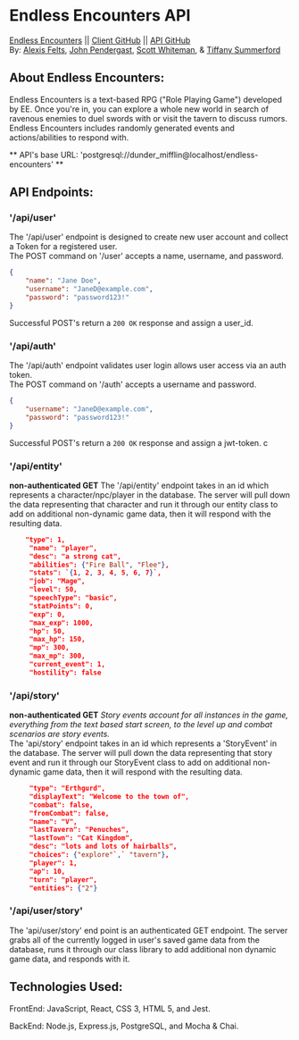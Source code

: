 # Endless Encounters API  
[Endless Encounters](https://endless-encounters-chi.vercel.app/ "Endless Encounters") ||
[Client GitHub](https://github.com/EndlessEncounters/client "Client GitHub") ||
[API GitHub](https://github.com/EndlessEncounters/server "API Github")  
By: [Alexis Felts](https://github.com/Nvlt "Alexis Felts"), 
[John Pendergast](https://github.com/Jpending "John Pendergast"), 
[Scott Whiteman](https://github.com/scottWhiteman "Scott Whiteman"), & 
[Tiffany Summerford](https://github.com/breakfastatiffs "Tiffany Summerford")  

## About Endless Encounters:  
Endless Encounters is a text-based RPG ("Role Playing Game") developed by EE. Once you're in, you can explore a whole new world in search of ravenous enemies to duel swords with or visit the tavern to discuss rumors. Endless Encounters includes randomly generated events and actions/abilities to respond with.  

** API's base URL: 'postgresql://dunder_mifflin@localhost/endless-encounters' **  

## API Endpoints:  


### '/api/user'
The '/api/user' endpoint is designed to create new user account and collect a Token for a registered user.  
The POST command on '/user' accepts a  name, username, and password.  
```json
{
    "name": "Jane Doe",
    "username": "JaneD@example.com",
    "password": "password123!"
}
```
Successful POST's return a `200 OK` response and assign a user_id.  

### '/api/auth'
The '/api/auth' endpoint validates user login allows user access via an auth token.  
The POST command on '/auth' accepts a username and password.  
```json
{
    "username": "JaneD@example.com",
    "password": "password123!"
}
```
Successful POST's return a `200 OK` response and assign a jwt-token. c

### '/api/entity'
**non-authenticated GET**
The '/api/entity' endpoint takes in an id which represents a character/npc/player in the database. The server will pull down the data representing that character and run it through our entity class to add on additional non-dynamic game data, then it will respond with the resulting data.
```json
    "type": 1,
     "name": "player",
     "desc": "a strong cat",
     "abilities": {"Fire Ball", "Flee"},
     "stats": `{1, 2, 3, 4, 5, 6, 7}`,
     "job": "Mage",
     "level": 50,
     "speechType": "basic",
     "statPoints": 0,
     "exp": 0,
     "max_exp": 1000,
     "hp": 50,
     "max_hp": 150,
     "mp": 300,
     "max_mp": 300,
     "current_event": 1,
     "hostility": false
```

### '/api/story'
**non-authenticated GET**
*Story events account for all instances in the game, everything from the text based start screen, to the level up and combat scenarios are story events.*  
The 'api/story' endpoint takes in an id which represents a 'StoryEvent' in the database. The server will pull down the data representing that story event and run it through our StoryEvent class to add on additional non-dynamic game data, then it will respond with the resulting data.
```json
     "type": "Erthgurd",
     "displayText": "Welcome to the town of",
     "combat": false,
     "fromCombat": false,
     "name": "V",
     "lastTavern": "Penuches",
     "lastTown": "Cat Kingdom",
     "desc": "lots and lots of hairballs",
     "choices": {"explore"`,` "tavern"},
     "player": 1,
     "ap": 10,
     "turn": "player",
     "entities": {"2"}
```  
### '/api/user/story'
The 'api/user/story' end point is an authenticated GET endpoint. The server grabs all of the currently logged in user's saved game data from the database, runs it through our class library to add additional non dynamic game data, and responds with it.

## Technologies Used:  
FrontEnd: JavaScript, React, CSS 3, HTML 5, and Jest.  

BackEnd: Node.js, Express.js, PostgreSQL, and Mocha & Chai.